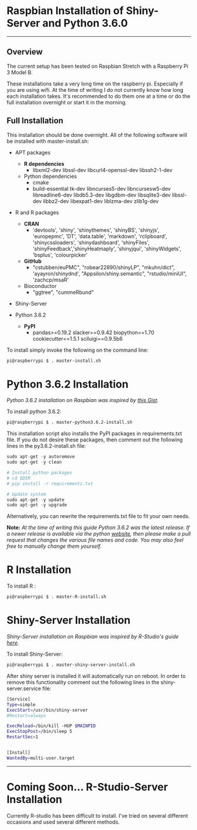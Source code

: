 # Raspbian Installation of Shiny-Server and Python 3.6.0

---

## Overview

The current setup has been tested on Raspbian Stretch with a
Raspberry Pi 3 Model B.  

These installations take a very long time on the raspberry pi.  Especially
if you are using wifi.  At the time of writing I do not currently know how long each installation takes.
It's recommended to do them one at a time or do the full installation overnight or start it in the morning.

## Full Installation
This installation should be done overnight.
All of the following software will be installed with master-install.sh:

* APT packages
  * **R dependencies**
    * libxml2-dev libssl-dev libcurl4-openssl-dev libssh2-1-dev
  * Python dependencies
    * cmake
    * build-essential tk-dev libncurses5-dev libncursesw5-dev libreadline6-dev libdb5.3-dev libgdbm-dev libsqlite3-dev libssl-dev libbz2-dev libexpat1-dev liblzma-dev zlib1g-dev


* R and R packages
  * **CRAN**
    * 'devtools', 'shiny', 'shinythemes', 'shinyBS', 'shinyjs', 'europepmc', 'DT', 'data.table', 'markdown', 'rclipboard', 'shinycssloaders', 'shinydashboard', 'shinyFiles', 'shinyFeedback','shinyHeatmaply', 'shinyjqui', 'shinyWidgets', 'bsplus', 'colourpicker'
  * **GitHub**
    * "cstubben/euPMC", "robear22890/shinyLP", "mkuhn/dict", 'ayayron/shinydnd', "Appsilon/shiny.semantic", "rstudio/miniUI", 'zachcp/msaR'
  * Bioconductor
    * "ggtree", "cummeRbund"
* Shiny-Server
* Python 3.6.2
  * **PyPI**
    * pandas>=0.19.2
      slacker==0.9.42
      biopython==1.70
      cookiecutter==1.5.1
      sciluigi==0.9.5b6


To install simply invoke the following on the command line:
```bash
pi@raspberrypi $ . master-install.sh
```
# Python 3.6.2 Installation
_Python 3.6.2 installation on Raspbian was inspired by
[this Gist](https://gist.github.com/dschep/24aa61672a2092246eaca2824400d37f)._

To install python 3.6.2:
```bash
pi@raspberrypi $ . master-python3.6.2-install.sh
```

This installation script also installs the PyPI packages in requirements.txt file.
If you do not desire these packages, then comment out the following lines in the py3.6.2-install.sh file:
```python
sudo apt-get -y autoremove
sudo apt-get -y clean

# Install python packages
# cd $DIR
# pip install -r requirements.txt

# Update system
sudo apt-get -y update
sudo apt-get -y upgrade
```

Alternatively, you can rewrite the requirements.txt file to fit your own needs.

**Note:** _At the time of writing this guide Python 3.6.2 was the latest release.  If a newer release is
available via the python [website](https://www.python.org/downloads/source/), then please make a pull
request that changes the various file names and code.  You may also feel free to manually change them yourself._

# R Installation
To install R :
```bash
pi@raspberrypi $ . master-R-install.sh
```

# Shiny-Server Installation
_Shiny-Server installation on Raspbian was inspired by R-Studio's guide [here](https://github.com/rstudio/shiny-server/wiki/Building-Shiny-Server-from-Source#installation)._

To install Shiny-Server:
```bash
pi@raspberrypi $ . master-shiny-server-install.sh
```

After shiny server is installed it will automatically run on reboot.  In order to
remove this functionality comment out the following lines in the shiny-server.service file:
```bash
[Service]
Type=simple
ExecStart=/usr/bin/shiny-server
#Restart=always

ExecReload=/bin/kill -HUP $MAINPID
ExecStopPost=/bin/sleep 5
RestartSec=1


[Install]
WantedBy=multi-user.target
```
___
# Coming Soon... R-Studio-Server Installation

Currently R-studio has been difficult to install.  I've tried on several different occasions and used several different methods.

